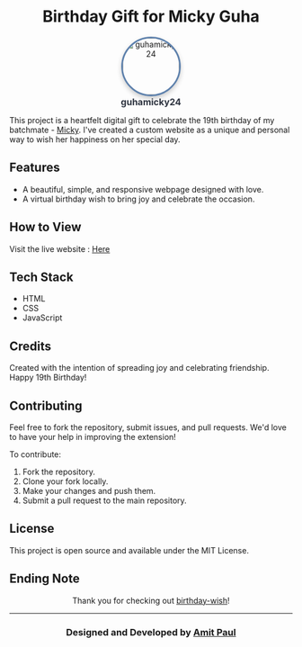 <div align="center">
  <h1>Birthday Gift for Micky Guha</h1>
  <p align="center">
  <a href="https://github.com/guhamicky24" target="_blank">
    <img src="https://avatars.githubusercontent.com/u/184284906?v=4" alt="guhamicky24" width="100" height="100" style="border-radius: 50%; border: 3px solid #5e81ac; box-shadow: 0 4px 8px rgba(0, 0, 0, 0.2); transition: transform 0.3s ease; object-fit: cover;" />
  </a>
  <br>
  <a href="https://github.com/guhamicky24" target="_blank" style="font-size: 16px; color: #2e3440; text-decoration: none; font-weight: bold;">guhamicky24</a>
</p>
</div>

This project is a heartfelt digital gift to celebrate the 19th birthday of my batchmate - [Micky](https://github.com/guhamicky24). I've created a custom website as a unique and personal way to wish her happiness on her special day.

## Features
- A beautiful, simple, and responsive webpage designed with love.
- A virtual birthday wish to bring joy and celebrate the occasion.

## How to View
Visit the live website : [Here](https://paullyy8.github.io/birthday-wish/)

## Tech Stack
- HTML
- CSS
- JavaScript

## Credits
Created with the intention of spreading joy and celebrating friendship. Happy 19th Birthday!

## **Contributing**

Feel free to fork the repository, submit issues, and pull requests. We'd love to have your help in improving the extension!

To contribute:
1. Fork the repository.
2. Clone your fork locally.
3. Make your changes and push them.
4. Submit a pull request to the main repository.

## **License**

This project is open source and available under the MIT License.

## Ending Note

<p align="center">
  Thank you for checking out <a href="https://github.com/paullyy8/birthday-wish" target="_blank">birthday-wish</a>! <br>
</p>

---

<h3 align="center">Designed and Developed by <a href="https://bento.me/amit-paul">Amit Paul</a></h3>